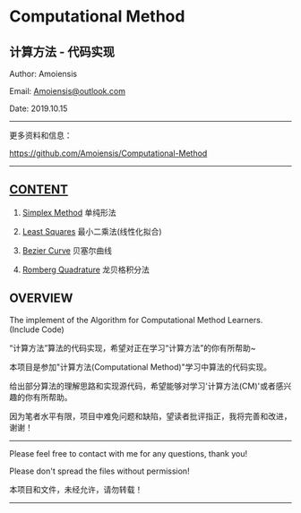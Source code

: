 Computational Method
======================================================================

计算方法 - 代码实现 
---------------------------------------
Author: Amoiensis

Email:  Amoiensis@outlook.com

Date: 2019.10.15

**********************************************************************

更多资料和信息：

https://github.com/Amoiensis/Computational-Method
***************************************************************

[CONTENT](https://github.com/Amoiensis/Computational-Method)
---------------------------------------

1. [Simplex Method](https://github.com/Amoiensis/Operational-Research/tree/master/Simplex_Method)   单纯形法

2. [Least Squares](https://github.com/Amoiensis/Computational-Method/tree/master/Least_Squares)	最小二乘法(线性化拟合)

3. [Bezier Curve](https://github.com/Amoiensis/Computational-Method/tree/master/Bezier_Curve)	贝塞尔曲线	

4. [Romberg Quadrature](https://github.com/Amoiensis/Computational-Method/tree/master/Romberg_Quadrature) 龙贝格积分法

OVERVIEW
---------------------------------------

The implement of the Algorithm for Computational Method Learners. (Include Code)

“计算方法”算法的代码实现，希望对正在学习“计算方法”的你有所帮助~ 

本项目是参加"计算方法(Computational Method)"学习中算法的代码实现。

给出部分算法的理解思路和实现源代码，希望能够对学习'计算方法(CM)'或者感兴趣的你有所帮助。

因为笔者水平有限，项目中难免问题和缺陷，望读者批评指正，我将完善和改进，谢谢！


************************************************************************
Please feel free to contact with me for any questions, thank you!

Please don't spread the files without permission!

本项目和文件，未经允许，请勿转载！
************************************************************************
